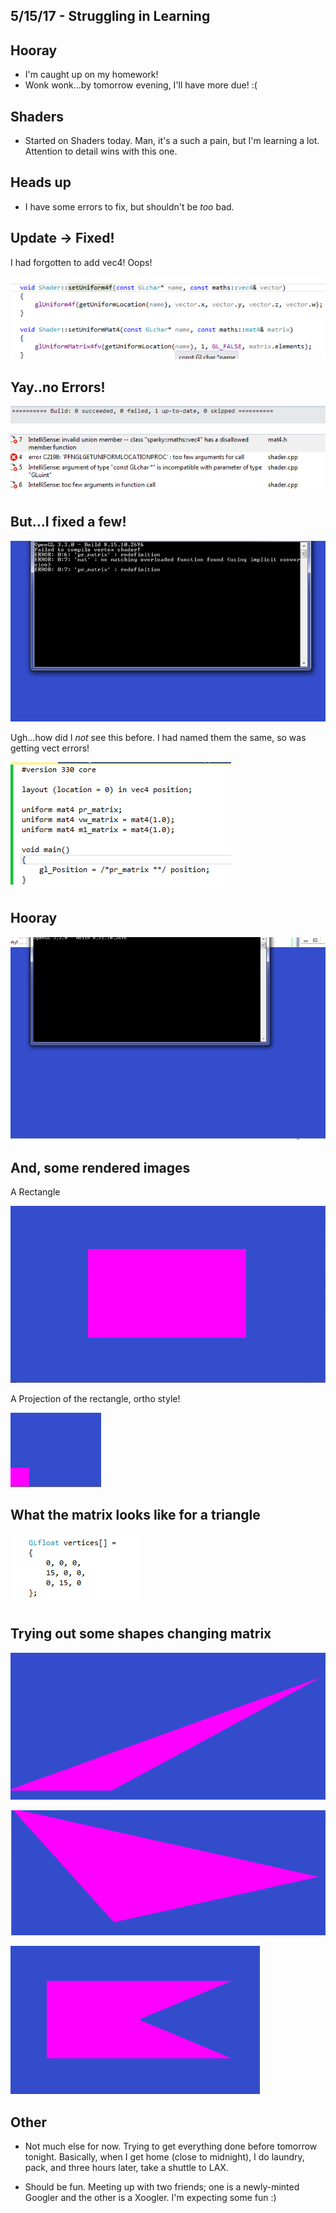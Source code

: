 ## 5/15/17 - Struggling in Learning


## Hooray

- I'm caught up on my homework!
- Wonk wonk...by tomorrow evening, I'll have more due! :(

## Shaders

- Started on Shaders today. 
  Man, it's a such a pain, but I'm learning a lot.
  Attention to detail wins with this one. 
  
## Heads up

- I have some errors to fix, but shouldn't be *too* bad.

## Update -> Fixed!

I had forgotten to add vec4! Oops!

![sh_013](/images/sh_013.png)

## Yay..no Errors! 
![sh_014](/images/sh_014.png)

![sh_012](/images/sh_012.png)

## But...I fixed a few!

![sh_002](/images/sh_002.png)

Ugh...how did I *not* see this before.
I had named them the same, so was getting vect errors!

![sh_004](/images/sh_004.png)

## Hooray 

![sh_003](/images/sh_003.png)

## And, some rendered images 

A Rectangle

![sh_005](/images/sh_005.png)

A Projection of the rectangle, ortho style!

![sh_006](/images/sh_006.png)

## What the matrix looks like for a triangle

![sh_008](/images/sh_008.png)

## Trying out some shapes changing matrix 

![sh_009](/images/sh_009.png)

![sh_010](/images/sh_010.png)

![sh_011](/images/sh_011.png)

## Other 

- Not much else for now. 
  Trying to get everything done before tomorrow tonight.
  Basically, when I get home (close to midnight), 
  I do laundry, pack, and three hours later, take a 
  shuttle to LAX. 
  
- Should be fun. Meeting up with two friends;
  one is a newly-minted Googler and the other is a Xoogler.
  I'm expecting some fun :)



